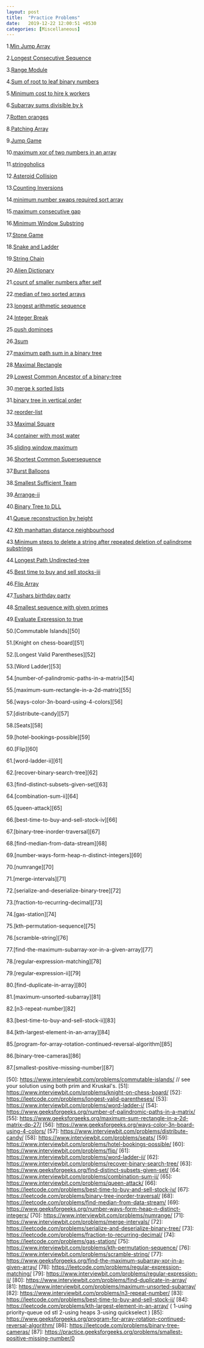 ```yaml
---
layout: post
title:  "Practice Problems"
date:   2019-12-22 12:00:51 +0530
categories: [Miscellaneous]
---
```


1.[Min Jump Array][1]

2.[Longest Consecutive Sequence][2]

3.[Range Module][3]

4.[Sum of root to leaf binary numbers][4]

5.[Minimum cost to hire k workers][5]

6.[Subarray sums divisible by k][6]

7.[Rotten oranges][7]

8.[Patching Array][8]

9.[Jump Game][9]

10.[maximum xor of two numbers in an array][10]

11.[stringoholics][11]

12.[Asteroid Collision][12]

13.[Counting Inversions][13]

14.[minimum number swaps required sort array][14]

15.[maximum consecutive gap][15]

16.[Minimum Window Substring][16]

17.[Stone Game][17]

18.[Snake and Ladder][18]

19.[String Chain][19]

20.[Alien Dictionary][20]

21.[count of smaller numbers after self][21]

22.[median of two sorted arrays][22]

23.[longest arithmetic sequence][23]

24.[Integer Break][24]

25.[push dominoes][25]

26.[3sum][26]

27.[maximum path sum in a binary tree][27]

28.[Maximal Rectangle][28]

29.[Lowest Common Ancestor of a binary-tree][29]

30.[merge k sorted lists][30]

31.[binary tree in vertical order][31]

32.[reorder-list][32]

33.[Maximal Square][33]

34.[container with most water][34]

35.[sliding window maximum][35]

36.[Shortest Common Supersequence][36]

37.[Burst Balloons][37]

38.[Smallest Sufficient Team][38]

39.[Arrange-ii][39]

40.[Binary Tree to DLL][40]

41.[Queue reconstruction by height][41]

42.[Kth manhattan distance neighbourhood][42]

43.[Minimum steps to delete a string after repeated deletion of palindrome substrings][43]

44.[Longest Path Undirected-tree][44]

45.[Best time to buy and sell stocks-iii][45]

46.[Flip Array][46]

47.[Tushars birthday party][47]

48.[Smallest sequence with given primes][48]

49.[Evaluate Expression to true][49]

50.[Commutable Islands][50]

51.[Knight on chess-board][51]

52.[Longest Valid Parentheses][52]

53.[Word Ladder][53]

54.[number-of-palindromic-paths-in-a-matrix][54]

55.[maximum-sum-rectangle-in-a-2d-matrix][55]

56.[ways-color-3n-board-using-4-colors][56]

57.[distribute-candy][57]

58.[Seats][58]

59.[hotel-bookings-possible][59]

60.[Flip][60]

61.[word-ladder-ii][61]

62.[recover-binary-search-tree][62]

63.[find-distinct-subsets-given-set][63]

64.[combination-sum-ii][64]

65.[queen-attack][65]

66.[best-time-to-buy-and-sell-stock-iv][66]

67.[binary-tree-inorder-traversal][67]

68.[find-median-from-data-stream][68]

69.[number-ways-form-heap-n-distinct-integers][69]

70.[numrange][70]

71.[merge-intervals][71]

72.[serialize-and-deserialize-binary-tree][72]

73.[fraction-to-recurring-decimal][73]

74.[gas-station][74]

75.[kth-permutation-sequence][75]

76.[scramble-string][76]

77.[find-the-maximum-subarray-xor-in-a-given-array][77]

78.[regular-expression-matching][78]

79.[regular-expression-ii][79]

80.[find-duplicate-in-array][80]

81.[maximum-unsorted-subarray][81]

82.[n3-repeat-number][82]

83.[best-time-to-buy-and-sell-stock-ii][83]

84.[kth-largest-element-in-an-array][84]

85.[program-for-array-rotation-continued-reversal-algorithm][85]

86.[binary-tree-cameras][86]

87.[smallest-positive-missing-number][87]

[1]: https://www.geeksforgeeks.org/minimum-number-jumps-reach-endset-2on-solution/
[2]: https://leetcode.com/problems/longest-consecutive-sequence/
[3]: https://leetcode.com/problems/range-module/
[4]: https://leetcode.com/problems/sum-of-root-to-leaf-binary-numbers/
[5]: https://leetcode.com/problems/minimum-cost-to-hire-k-workers/submissions/
[6]: https://leetcode.com/problems/subarray-sums-divisible-by-k/submissions/
[7]: https://practice.geeksforgeeks.org/problems/rotten-oranges/0
[8]: https://leetcode.com/problems/patching-array/
[9]: https://leetcode.com/problems/jump-game/
[10]: https://leetcode.com/problems/maximum-xor-of-two-numbers-in-an-array/ 
[11]: https://www.interviewbit.com/problems/stringoholics/
[12]: https://leetcode.com/problems/asteroid-collision/
[13]: https://www.geeksforgeeks.org/counting-inversions/
[14]: https://www.geeksforgeeks.org/minimum-number-swaps-required-sort-array/
[15]: https://www.interviewbit.com/problems/maximum-consecutive-gap/
[16]: https://leetcode.com/problems/minimum-window-substring/
[17]: https://leetcode.com/problems/stone-game/
[18]: https://practice.geeksforgeeks.org/problems/snake-and-ladder-problem/0
[19]: https://www.geeksforgeeks.org/given-array-strings-find-strings-can-chained-form-circle/
[20]: https://practice.geeksforgeeks.org/problems/alien-dictionary/1
[21]: https://leetcode.com/problems/count-of-smaller-numbers-after-self/  
[22]: https://www.geeksforgeeks.org/median-of-two-sorted-arrays/
[23]: https://leetcode.com/problems/longest-arithmetic-sequence/
[24]: https://leetcode.com/problems/integer-break/
[25]: https://leetcode.com/problems/push-dominoes/
[26]: https://leetcode.com/problems/3sum/
[27]: https://www.geeksforgeeks.org/find-maximum-path-sum-in-a-binary-tree/
[28]: https://leetcode.com/problems/maximal-rectangle/
[29]: https://leetcode.com/problems/lowest-common-ancestor-of-a-binary-tree/
[30]: https://leetcode.com/problems/merge-k-sorted-lists/
[31]: https://practice.geeksforgeeks.org/problems/print-a-binary-tree-in-vertical-order/1
[32]: https://practice.geeksforgeeks.org/problems/reorder-list/1
[33]: https://leetcode.com/problems/maximal-square/solution/
[34]: https://leetcode.com/problems/container-with-most-water/
[35]: http://leetcode.com/problems/sliding-window-maximum/ 
[36]: https://leetcode.com/problems/shortest-common-supersequence/
[37]: https://leetcode.com/problems/burst-balloons/
[38]: https://leetcode.com/problems/smallest-sufficient-team/
[39]: https://www.interviewbit.com/problems/arrange-ii/
[40]: https://practice.geeksforgeeks.org/problems/binary-tree-to-dll/1
[41]: https://leetcode.com/problems/queue-reconstruction-by-height/
[42]: https://www.interviewbit.com/problems/kth-manhattan-distance-neighbourhood/
[43]: https://www.geeksforgeeks.org/minimum-steps-to-delete-a-string-after-repeated-deletion-of-palindrome-substrings/
[44]: https://www.geeksforgeeks.org/longest-path-undirected-tree/
[45]: https://www.interviewbit.com/problems/best-time-to-buy-and-sell-stocks-iii/
[46]: https://www.interviewbit.com/problems/flip-array/
[47]: https://www.interviewbit.com/problems/tushars-birthday-party/
[48]: https://www.interviewbit.com/problems/smallest-sequence-with-given-primes/
[49]: https://www.interviewbit.com/problems/evaluate-expression-to-true/
[50]: https://www.interviewbit.com/problems/commutable-islands/    // see your solution using both prim and Kruskal's.
[51]: https://www.interviewbit.com/problems/knight-on-chess-board/
[52]: https://leetcode.com/problems/longest-valid-parentheses/
[53]: https://www.interviewbit.com/problems/word-ladder-i/
[54]: https://www.geeksforgeeks.org/number-of-palindromic-paths-in-a-matrix/
[55]: https://www.geeksforgeeks.org/maximum-sum-rectangle-in-a-2d-matrix-dp-27/
[56]: https://www.geeksforgeeks.org/ways-color-3n-board-using-4-colors/
[57]: https://www.interviewbit.com/problems/distribute-candy/
[58]: https://www.interviewbit.com/problems/seats/
[59]: https://www.interviewbit.com/problems/hotel-bookings-possible/
[60]: https://www.interviewbit.com/problems/flip/
[61]: https://www.interviewbit.com/problems/word-ladder-ii/
[62]: https://www.interviewbit.com/problems/recover-binary-search-tree/
[63]: https://www.geeksforgeeks.org/find-distinct-subsets-given-set/
[64: https://www.interviewbit.com/problems/combination-sum-ii/
[65]: https://www.interviewbit.com/problems/queen-attack/
[66]: https://leetcode.com/problems/best-time-to-buy-and-sell-stock-iv/
[67]: https://leetcode.com/problems/binary-tree-inorder-traversal/
[68]: https://leetcode.com/problems/find-median-from-data-stream/
[69]: https://www.geeksforgeeks.org/number-ways-form-heap-n-distinct-integers/
[70]: https://www.interviewbit.com/problems/numrange/
[71]: https://www.interviewbit.com/problems/merge-intervals/
[72]: https://leetcode.com/problems/serialize-and-deserialize-binary-tree/
[73]: https://leetcode.com/problems/fraction-to-recurring-decimal/
[74]: https://leetcode.com/problems/gas-station/
[75]: https://www.interviewbit.com/problems/kth-permutation-sequence/
[76]: https://www.interviewbit.com/problems/scramble-string/ 
[77]: https://www.geeksforgeeks.org/find-the-maximum-subarray-xor-in-a-given-array/
[78]: https://leetcode.com/problems/regular-expression-matching/
[79]: https://www.interviewbit.com/problems/regular-expression-ii/
[80]: https://www.interviewbit.com/problems/find-duplicate-in-array/
[81]: https://www.interviewbit.com/problems/maximum-unsorted-subarray/
[82]: https://www.interviewbit.com/problems/n3-repeat-number/
[83]: https://leetcode.com/problems/best-time-to-buy-and-sell-stock-ii/
[84]: https://leetcode.com/problems/kth-largest-element-in-an-array/   ( 1-using priority-queue od stl   2-using heaps   3-using quickselect )
[85]: https://www.geeksforgeeks.org/program-for-array-rotation-continued-reversal-algorithm/
[86]: https://leetcode.com/problems/binary-tree-cameras/
[87]: https://practice.geeksforgeeks.org/problems/smallest-positive-missing-number/0
